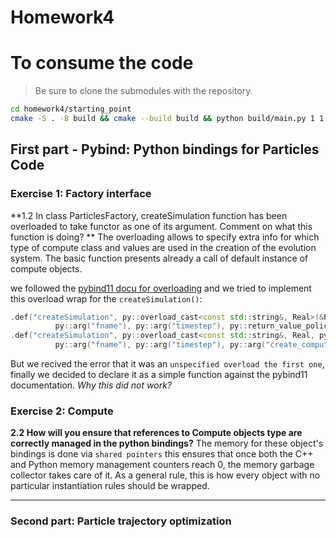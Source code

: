 # Homework4

# To consume the code
> Be sure to clone the submodules with the repository.
```bash
cd homework4/starting_point
cmake -S . -B build && cmake --build build && python build/main.py 1 1 "init.csv" "material_point" 10
```

## First part - Pybind: Python bindings for Particles Code
### Exercise 1: Factory interface
**1.2 In class ParticlesFactory, createSimulation function has been overloaded to take functor as one
of its argument. Comment on what this function is doing? **
The overloading allows to specify extra info for which type of compute class and values are used in the creation of the evolution system. The basic function presents already a call of default instance of compute objects.

we followed the [pybind11 docu for overloading](https://pybind11.readthedocs.io/en/stable/classes.html#overloaded-methods) and we tried to implement this overload wrap for the `createSimulation()`:
```cpp
.def("createSimulation", py::overload_cast<const std::string&, Real>(&ParticlesFactoryInterface::createSimulation),
          py::arg("fname"), py::arg("timestep"), py::return_value_policy::reference)
.def("createSimulation", py::overload_cast<const std::string&, Real, py::function>(&ParticlesFactoryInterface::createSimulation<py::function>),
          py::arg("fname"), py::arg("timestep"), py::arg("create_computes"), py::return_value_policy::reference);
```
But we recived the error that it was an `unspecified overload the first one`, finally we decided to declare it as a simple function against the pybind11 documentation. *Why this did not work?*

### Exercise 2: Compute
**2.2 How will you ensure that references to Compute objects type are correctly managed in the python
bindings?**
The memory for these object's bindings is done via `shared pointers` this ensures that once both the C++ and Python memory management counters reach 0, the memory garbage collector takes care of it. As a general rule, this is how every object with no particular instantiation rules should be wrapped.

---
### Second part: Particle trajectory optimization